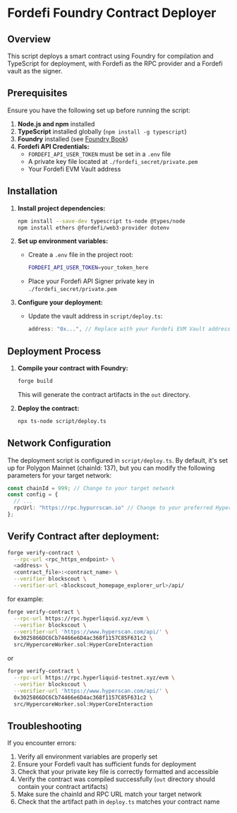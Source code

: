 # Fordefi Foundry Contract Deployer

## Overview
This script deploys a smart contract using Foundry for compilation and TypeScript for deployment, with Fordefi as the RPC provider and a Fordefi vault as the signer.

## Prerequisites
Ensure you have the following set up before running the script:

1. **Node.js and npm** installed
2. **TypeScript** installed globally (`npm install -g typescript`)
3. **Foundry** installed (see [Foundry Book](https://book.getfoundry.sh/getting-started/installation))
4. **Fordefi API Credentials:**
   - `FORDEFI_API_USER_TOKEN` must be set in a `.env` file
   - A private key file located at `./fordefi_secret/private.pem`
   - Your Fordefi EVM Vault address

## Installation

1. **Install project dependencies:**
   ```sh
   npm install --save-dev typescript ts-node @types/node
   npm install ethers @fordefi/web3-provider dotenv
   ```

2. **Set up environment variables:**
   - Create a `.env` file in the project root:
     ```sh
     FORDEFI_API_USER_TOKEN=your_token_here
     ```
   - Place your Fordefi API Signer private key in `./fordefi_secret/private.pem`

3. **Configure your deployment:**
   - Update the vault address in `script/deploy.ts`:
     ```typescript
     address: "0x...", // Replace with your Fordefi EVM Vault address
     ```

## Deployment Process

1. **Compile your contract with Foundry:**
   ```sh
   forge build
   ```
   This will generate the contract artifacts in the `out` directory.

2. **Deploy the contract:**
   ```sh
   npx ts-node script/deploy.ts
   ```

## Network Configuration

The deployment script is configured in `script/deploy.ts`. By default, it's set up for Polygon Mainnet (chainId: 137), but you can modify the following parameters for your target network:

```typescript
const chainId = 999; // Change to your target network
const config = {
  // ...
  rpcUrl: "https://rpc.hypurrscan.io" // Change to your preferred HyperEVM fallback RPC
};
```
## Verify Contract after deployment:

```bash
forge verify-contract \
  --rpc-url <rpc_https_endpoint> \
  <address> \
  <contract_file>:<contract_name> \
  --verifier blockscout \
  --verifier-url <blockscout_homepage_explorer_url>/api/
```
for example:
```bash
forge verify-contract \
  --rpc-url https://rpc.hyperliquid.xyz/evm \
  --verifier blockscout \
  --verifier-url 'https://www.hyperscan.com/api/' \
  0x3025866DC6Cb74466e6D4ac368f1157C85F631c2 \
  src/HypercoreWorker.sol:HyperCoreInteraction
```
or
```bash
forge verify-contract \
  --rpc-url https://rpc.hyperliquid-testnet.xyz/evm \
  --verifier blockscout \
  --verifier-url 'https://www.hyperscan.com/api/' \
  0x3025866DC6Cb74466e6D4ac368f1157C85F631c2 \
  src/HypercoreWorker.sol:HyperCoreInteraction
```

## Troubleshooting

If you encounter errors:
1. Verify all environment variables are properly set
2. Ensure your Fordefi vault has sufficient funds for deployment
3. Check that your private key file is correctly formatted and accessible
4. Verify the contract was compiled successfully (`out` directory should contain your contract artifacts)
5. Make sure the chainId and RPC URL match your target network
6. Check that the artifact path in `deploy.ts` matches your contract name
